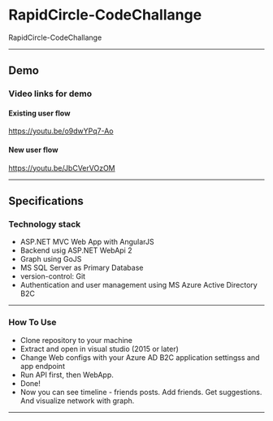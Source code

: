 # RapidCircle-CodeChallange
RapidCircle-CodeChallange
- - - -
## Demo
### Video links for demo
#### Existing user flow
https://youtu.be/o9dwYPq7-Ao

#### New user flow
https://youtu.be/JbCVerVOzOM

- - - -

## Specifications

### Technology stack
* ASP.NET MVC Web App with AngularJS
* Backend usig ASP.NET WebApi 2
* Graph using GoJS
* MS SQL Server as Primary Database
* version-control: Git
* Authentication and user management using MS Azure Active Directory B2C

- - - -

### How To Use
* Clone repository to your machine
* Extract and open in visual studio (2015 or later)
* Change Web configs with your Azure AD B2C application settingss and app endpoint
* Run API first, then WebApp.
* Done!
* Now you can see timeline - friends posts. Add friends. Get suggestions. And visualize network with graph.

- - - -
